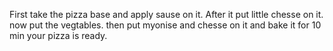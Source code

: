 First take the pizza base and apply sause on it.
After it put little chesse on it.
now put the vegtables.
then put myonise and chesse on it and bake it for 10 min
your pizza is ready.